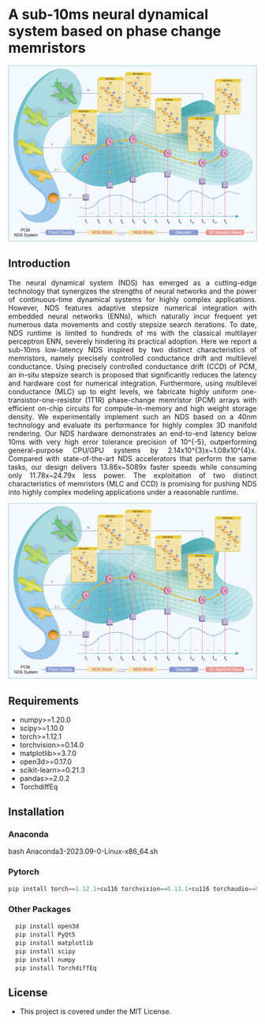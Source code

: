 # A sub-10ms neural dynamical system based on phase change memristors
<div align="center">
    <img src="https://github.com/CSuperlei/NDS/raw/main/Pic/NDS.png" alt="HIFT">
</div>

## Introduction
<div style="text-align: justify;">
The neural dynamical system (NDS) has emerged as a cutting-edge technology that synergizes the strengths of neural networks and the power of continuous-time dynamical systems for highly complex applications. However, NDS features adaptive stepsize numerical integration with embedded neural networks (ENNs), which naturally incur frequent yet numerous data movements and costly stepsize search iterations. To date, NDS runtime is limited to hundreds of ms with the classical multilayer perceptron ENN, severely hindering its practical adoption. Here we report a sub-10ms low-latency NDS inspired by two distinct characteristics of memristors, namely precisely controlled conductance drift and multilevel conductance. Using precisely controlled conductance drift (CCD) of PCM, an in-situ stepsize search is proposed that significantly reduces the latency and hardware cost for numerical integration. Furthermore, using multilevel conductance (MLC) up to eight levels, we fabricate highly uniform one-transistor-one-resistor (1T1R) phase-change memristor (PCM) arrays with efficient on-chip circuits for compute-in-memory and high weight storage density. We experimentally implement such an NDS based on a 40nm technology and evaluate its performance for highly complex 3D manifold rendering. Our NDS hardware demonstrates an end-to-end latency below 10ms with very high error tolerance precision of 10^{-5}, outperforming general-purpose CPU/GPU systems by 2.14x10^{3}x~1.08x10^{4}x. Compared with state-of-the-art NDS accelerators that perform the same tasks, our design delivers 13.86x~5089x faster speeds while consuming only 11.78x~24.79x less power. The exploitation of two distinct characteristics of memristors (MLC and CCD) is promising for pushing NDS into highly complex modeling applications under a reasonable runtime.
</div>

![WorkFlow](https://github.com/CSuperlei/NDS/raw/main/Pic/NDS.png)

## Requirements
  * numpy>=1.20.0
  * scipy>=1.10.0
  * torch>=1.12.1
  * torchvision>=0.14.0
  * matplotlib>=3.7.0
  * open3d>=0.17.0
  * scikit-learn>=0.21.3
  * pandas>=2.0.2
  * TorchdiffEq

## Installation

### Anaconda
  bash Anaconda3-2023.09-0-Linux-x86_64.sh <br/>
### Pytorch 
   ```python
   pip install torch==1.12.1+cu116 torchvision==0.13.1+cu116 torchaudio==0.12.1 --extra-index-url https://download.pytorch.org/whl/cu116
   ```

### Other Packages
 ```python
   pip install open3d   
   pip install PyQt5   
   pip install matplotlib
   pip install scipy
   pip install numpy
   pip install TorchdiffEq
   ```

## License
* This project is covered under the MIT License.
